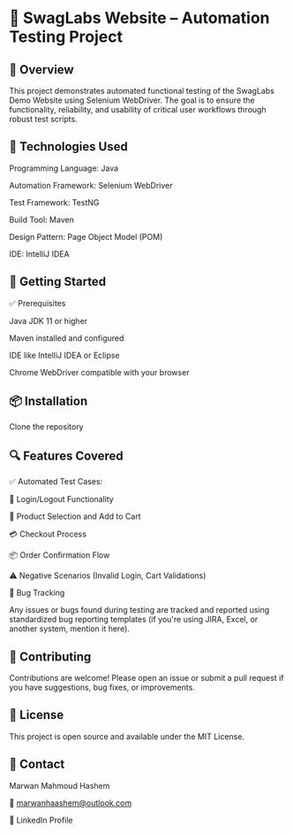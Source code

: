 # 🧪 SwagLabs Website – Automation Testing Project

## 📌 Overview

This project demonstrates automated functional testing of the SwagLabs Demo Website using Selenium WebDriver. The goal is to ensure the functionality, reliability, and usability of critical user workflows through robust test scripts.

## 🔧 Technologies Used

Programming Language: Java

Automation Framework: Selenium WebDriver

Test Framework: TestNG

Build Tool: Maven

Design Pattern: Page Object Model (POM)

IDE: IntelliJ IDEA

## 🚀 Getting Started

✅ Prerequisites

Java JDK 11 or higher

Maven installed and configured

IDE like IntelliJ IDEA or Eclipse

Chrome WebDriver compatible with your browser

## 📦 Installation

Clone the repository

## 🔍 Features Covered

✅ Automated Test Cases:

🔐 Login/Logout Functionality

🛒 Product Selection and Add to Cart

💳 Checkout Process

📦 Order Confirmation Flow

⚠️ Negative Scenarios (Invalid Login, Cart Validations)

🐞 Bug Tracking

Any issues or bugs found during testing are tracked and reported using standardized bug reporting templates (if you're using JIRA, Excel, or another system, mention it here).

## 🔗 Contributing

Contributions are welcome!
Please open an issue or submit a pull request if you have suggestions, bug fixes, or improvements.

## 📄 License

This project is open source and available under the MIT License.

## 🙋 Contact

Marwan Mahmoud Hashem

📧 marwanhaashem@outlook.com

🔗 LinkedIn Profile
